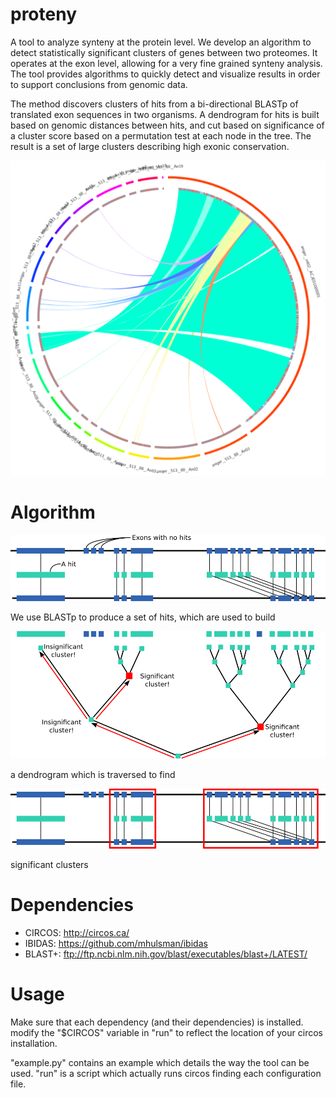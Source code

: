 proteny
=======

A tool to analyze synteny at the protein level.
We develop an algorithm to detect statistically significant clusters of genes between two proteomes.
It operates at the exon level, allowing for a very fine grained synteny analysis.
The tool provides algorithms to quickly detect and visualize results in order to support conclusions from genomic data.

The method discovers clusters of hits from a bi-directional BLASTp of translated exon sequences in two organisms.
A dendrogram for hits is built based on genomic distances between hits, and cut based on significance of a cluster score based on a permutation test at each node in the tree.
The result is a set of large clusters describing high exonic conservation.

![An example of the figures generated by proteny](/readme/aniger_51388-n402.png)

Algorithm
=========

![We use BLASTp to produce a set of hits, which are used to build](/readme/clustering_dendrogram_a.gif)

We use BLASTp to produce a set of hits, which are used to build

![a dendrogram which is traversed to find](/readme/clustering_dendrogram_b.gif)

a dendrogram which is traversed to find

![significant clusters.](/readme/clustering_dendrogram_c.gif)

significant clusters

Dependencies
=============
 * CIRCOS: http://circos.ca/
 * IBIDAS: https://github.com/mhulsman/ibidas
 * BLAST+: ftp://ftp.ncbi.nlm.nih.gov/blast/executables/blast+/LATEST/

Usage
=========

Make sure that each dependency (and their dependencies) is installed.
modify the "$CIRCOS" variable in "run" to reflect the location of your circos installation.

"example.py" contains an example which details the way the tool can be used.
"run" is a script which actually runs circos finding each configuration file.

